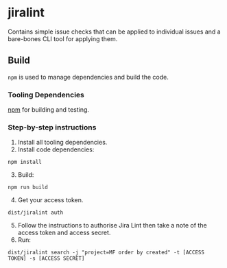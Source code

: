 # jiralint

Contains simple issue checks that can be applied to individual issues and a bare-bones CLI tool for applying them.

## Build

`npm` is used to manage dependencies and build the code.
### Tooling Dependencies

[npm](https://www.npmjs.com/get-npm) for building and testing.

### Step-by-step instructions

1. Install all tooling dependencies.
2. Install code dependencies:
```
npm install
```
3. Build:
```
npm run build
```
4. Get your access token.
```
dist/jiralint auth
```
5. Follow the instructions to authorise Jira Lint then take a note of the access token and access secret.
6. Run:
```
dist/jiralint search -j "project=MF order by created" -t [ACCESS TOKEN] -s [ACCESS SECRET]
```
